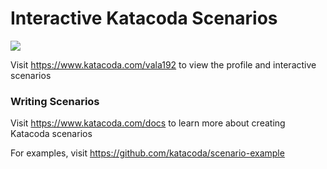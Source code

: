 # Interactive Katacoda Scenarios

[![](http://shields.katacoda.com/katacoda/vala192/count.svg)](https://www.katacoda.com/vala192 "Get your profile on Katacoda.com")

Visit https://www.katacoda.com/vala192 to view the profile and interactive scenarios

### Writing Scenarios
Visit https://www.katacoda.com/docs to learn more about creating Katacoda scenarios

For examples, visit https://github.com/katacoda/scenario-example
